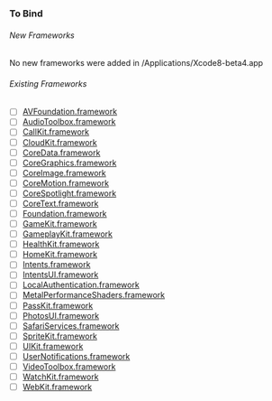 ### To Bind
###### New Frameworks
No new frameworks were added in /Applications/Xcode8-beta4.app

###### Existing Frameworks
- [ ] [AVFoundation.framework](https://github.com/xamarin/xamarin-macios/wiki/AVFoundation-iOS-Beta4)
- [ ] [AudioToolbox.framework](https://github.com/xamarin/xamarin-macios/wiki/AudioToolbox-iOS-Beta4)
- [ ] [CallKit.framework](https://github.com/xamarin/xamarin-macios/wiki/CallKit-iOS-Beta4)
- [ ] [CloudKit.framework](https://github.com/xamarin/xamarin-macios/wiki/CloudKit-iOS-Beta4)
- [ ] [CoreData.framework](https://github.com/xamarin/xamarin-macios/wiki/CoreData-iOS-Beta4)
- [ ] [CoreGraphics.framework](https://github.com/xamarin/xamarin-macios/wiki/CoreGraphics-iOS-Beta4)
- [ ] [CoreImage.framework](https://github.com/xamarin/xamarin-macios/wiki/CoreImage-iOS-Beta4)
- [ ] [CoreMotion.framework](https://github.com/xamarin/xamarin-macios/wiki/CoreMotion-iOS-Beta4)
- [ ] [CoreSpotlight.framework](https://github.com/xamarin/xamarin-macios/wiki/CoreSpotlight-iOS-Beta4)
- [ ] [CoreText.framework](https://github.com/xamarin/xamarin-macios/wiki/CoreText-iOS-Beta4)
- [ ] [Foundation.framework](https://github.com/xamarin/xamarin-macios/wiki/Foundation-iOS-Beta4)
- [ ] [GameKit.framework](https://github.com/xamarin/xamarin-macios/wiki/GameKit-iOS-Beta4)
- [ ] [GameplayKit.framework](https://github.com/xamarin/xamarin-macios/wiki/GameplayKit-iOS-Beta4)
- [ ] [HealthKit.framework](https://github.com/xamarin/xamarin-macios/wiki/HealthKit-iOS-Beta4)
- [ ] [HomeKit.framework](https://github.com/xamarin/xamarin-macios/wiki/HomeKit-iOS-Beta4)
- [ ] [Intents.framework](https://github.com/xamarin/xamarin-macios/wiki/Intents-iOS-Beta4)
- [ ] [IntentsUI.framework](https://github.com/xamarin/xamarin-macios/wiki/IntentsUI-iOS-Beta4)
- [ ] [LocalAuthentication.framework](https://github.com/xamarin/xamarin-macios/wiki/LocalAuthentication-iOS-Beta4)
- [ ] [MetalPerformanceShaders.framework](https://github.com/xamarin/xamarin-macios/wiki/MetalPerformanceShaders-iOS-Beta4)
- [ ] [PassKit.framework](https://github.com/xamarin/xamarin-macios/wiki/PassKit-iOS-Beta4)
- [ ] [PhotosUI.framework](https://github.com/xamarin/xamarin-macios/wiki/PhotosUI-iOS-Beta4)
- [ ] [SafariServices.framework](https://github.com/xamarin/xamarin-macios/wiki/SafariServices-iOS-Beta4)
- [ ] [SpriteKit.framework](https://github.com/xamarin/xamarin-macios/wiki/SpriteKit-iOS-Beta4)
- [ ] [UIKit.framework](https://github.com/xamarin/xamarin-macios/wiki/UIKit-iOS-Beta4)
- [ ] [UserNotifications.framework](https://github.com/xamarin/xamarin-macios/wiki/UserNotifications-iOS-Beta4)
- [ ] [VideoToolbox.framework](https://github.com/xamarin/xamarin-macios/wiki/VideoToolbox-iOS-Beta4)
- [ ] [WatchKit.framework](https://github.com/xamarin/xamarin-macios/wiki/WatchKit-iOS-Beta4)
- [ ] [WebKit.framework](https://github.com/xamarin/xamarin-macios/wiki/WebKit-iOS-Beta4)
